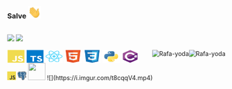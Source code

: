 ### Salve <img src="https://github.com/ABSphreak/ABSphreak/blob/master/gifs/Hi.gif" width="30px">

<div style="display: inline_block"><br>
 <img height="180em" src="https://github-readme-stats.vercel.app/api?username=mateusvgarcia&show_icons=true&theme=dracula"/>
 <img height="180em" src="https://github-readme-stats.vercel.app/api/top-langs/?username=mateusvgarcia&layout=compact"/>
</div>



<div style="display: inline_block"><br>
  <img align="center" alt="Rafa-Js" height="30" width="40" src="https://raw.githubusercontent.com/devicons/devicon/master/icons/javascript/javascript-plain.svg">
  <img align="center" alt="Rafa-Ts" height="30" width="40" src="https://raw.githubusercontent.com/devicons/devicon/master/icons/typescript/typescript-plain.svg">
  <img align="center" alt="Rafa-React" height="30" width="40" src="https://raw.githubusercontent.com/devicons/devicon/master/icons/react/react-original.svg">
  <img align="center" alt="Rafa-HTML" height="30" width="40" src="https://raw.githubusercontent.com/devicons/devicon/master/icons/html5/html5-original.svg">
  <img align="center" alt="Rafa-CSS" height="30" width="40" src="https://raw.githubusercontent.com/devicons/devicon/master/icons/css3/css3-original.svg">
  <img align="center" alt="Rafa-Python" height="30" width="40" src="https://raw.githubusercontent.com/devicons/devicon/master/icons/python/python-original.svg">
  <img align="center" alt="Rafa-Csharp" height="30" width="40" src="https://raw.githubusercontent.com/devicons/devicon/master/icons/csharp/csharp-original.svg">
  <img align="right" alt="Rafa-yoda" src="http://78.media.tumblr.com/2fad6520d4f7d8cabe8bc355e0cb54cb/tumblr_p1ter2SLvB1wci791o1_1280.gif">
  <img align="right" alt="Rafa-yoda" src="https://media.giphy.com/media/sO5derwxGq1Z6/giphy.gif">

</div>


<!--![willianrod's wakatime stats](https://github-readme-stats.vercel.app/api/wakatime?username=MateusGarcia)--!>

<code><img height="20" src="https://raw.githubusercontent.com/github/explore/80688e429a7d4ef2fca1e82350fe8e3517d3494d/topics/javascript/javascript.png"></code>

<code><img height="20" src="https://raw.githubusercontent.com/github/explore/80688e429a7d4ef2fca1e82350fe8e3517d3494d/topics/postgresql/postgresql.png"></code

<img src="http://78.media.tumblr.com/2fad6520d4f7d8cabe8bc355e0cb54cb/tumblr_p1ter2SLvB1wci791o1_1280.gif" width="40" height="40" />

<img src="https://www.google.com/url?sa=i&url=https%3A%2F%2Fgettrendygifs.wordpress.com%2Ftag%2Fjake-peralta%2F&psig=AOvVaw1JGevHBVkj2BQd0DVU8mQI&ust=1623168456071000&source=images&cd=vfe&ved=0CAIQjRxqFwoTCMiRlOzzhfECFQAAAAAdAAAAABBM" width="40" height="40" />

![](https://i.imgur.com/t8cqqV4.mp4)
